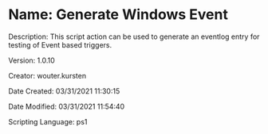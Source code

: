 ﻿# Name: Generate Windows Event

Description: This script action can be used to generate an eventlog entry for testing of Event based triggers.

Version: 1.0.10

Creator: wouter.kursten

Date Created: 03/31/2021 11:30:15

Date Modified: 03/31/2021 11:54:40

Scripting Language: ps1


